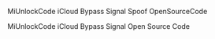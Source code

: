  MiUnlockCode iCloud Bypass Signal Spoof OpenSourceCode

MiUnlockCode iCloud Bypass Signal Open Source Code
